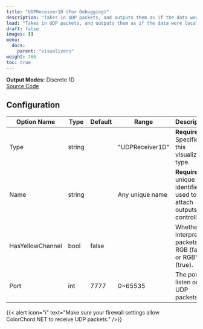 ```yaml
---
title: "UDPReceiver1D (For Debugging)"
description: "Takes in UDP packets, and outputs them as if the data were locally calculated. Does not actually use the sources or NoteFinder in this instance. Rate and size is determined by input packets."
lead: "Takes in UDP packets, and outputs them as if the data were locally calculated. Does not actually use the sources or NoteFinder in this instance. Rate and size is determined by input packets."
draft: false
images: []
menu: 
  docs:
    parent: "visualizers"
weight: 760
toc: true
---
```


**Output Modes:** Discrete 1D  
[Source Code](https://github.com/CaiB/ColorChord.NET/blob/master/ColorChord.NET/Visualizers/UDPReceiver.cs)

## Configuration

<table class="table table-dark">
    <thead class="thead-dark">
        <tr>
            <th scope="col">Option Name</th>
            <th scope="col">Type</th>
            <th scope="col">Default</th>
            <th scope="col">Range</th>
            <th scope="col">Description</th>
        </tr>
    </thead>
    <tbody>
        <tr>
            <td>Type</td>
            <td>string</td>
            <td></td>
            <td>"UDPReceiver1D"</td>
            <td><b>Required:</b> Specifies this visualizer type.</td>
        </tr>
        <tr>
            <td>Name</td>
            <td>string</td>
            <td></td>
            <td>Any unique name</td>
            <td><b>Required:</b> A unique identifier used to attach outputs and controllers.</td>
        </tr>
        <tr>
            <td>HasYellowChannel</td>
            <td>bool</td>
            <td>false</td>
            <td></td>
            <td>Whether to interpret packets as RGB (false) or RGBY (true).</td>
        </tr>
        <tr>
            <td>Port</td>
            <td>int</td>
            <td>7777</td>
            <td>0~65535</td>
            <td>The port to listen on for UDP packets.</td>
        </tr>
    </tbody>
</table>

{{< alert icon="ℹ️" text="Make sure your firewall settings allow ColorChord.NET to receive UDP packets." />}}